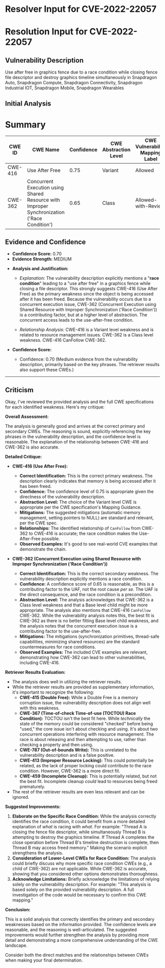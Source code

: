 # Resolver Input for CVE-2022-22057

# Resolution Input for CVE-2022-22057

## Vulnerability Description
Use after free in graphics fence due to a race condition while closing fence file descriptor and destroy graphics timeline simultaneously in Snapdragon Auto, Snapdragon Compute, Snapdragon Connectivity, Snapdragon Industrial IOT, Snapdragon Mobile, Snapdragon Wearables

## Initial Analysis
# Summary
| CWE ID | CWE Name | Confidence | CWE Abstraction Level | CWE Vulnerability Mapping Label | CWE-Vulnerability Mapping Notes |
|---|---|---|---|---|---|
| CWE-416 | Use After Free | 0.75 | Variant | Allowed | Primary CWE |
| CWE-362 | Concurrent Execution using Shared Resource with Improper Synchronization ('Race Condition') | 0.65 | Class | Allowed-with-Review | Secondary CWE |

## Evidence and Confidence

*   **Confidence Score:** 0.70
*   **Evidence Strength:** MEDIUM

- **Analysis and Justification:**  
  - *Explanation:* The vulnerability description explicitly mentions a "**race condition**" leading to a "use after free" in a graphics fence while closing a file descriptor. This strongly suggests CWE-416 (Use After Free) as the primary weakness since the object is being accessed after it has been freed. Because the vulnerability occurs due to a concurrent execution issue, CWE-362 (Concurrent Execution using Shared Resource with Improper Synchronization ('Race Condition')) is a contributing factor, but at a higher level of abstraction. The concurrent access leads to the use-after-free condition.
  
  - *Relationship Analysis:* CWE-416 is a Variant level weakness and is related to resource management issues. CWE-362 is a Class level weakness. CWE-416 CanFollow CWE-362.

- **Confidence Score:**  
  - Confidence: 0.70 (Medium evidence from the vulnerability description, primarily based on the key phrases. The retriever results also support these CWEs.)

---

## Criticism
Okay, I've reviewed the provided analysis and the full CWE specifications for each identified weakness. Here's my critique:

**Overall Assessment:**

The analysis is generally good and arrives at the correct primary and secondary CWEs. The reasoning is sound, explicitly referencing the key phrases in the vulnerability description, and the confidence level is reasonable. The explanation of the relationship between CWE-416 and CWE-362 is also accurate.

**Detailed Critique:**

*   **CWE-416 (Use After Free):**
    *   **Correct Identification:**  This is the correct primary weakness. The description clearly indicates that memory is being accessed after it has been freed.
    *   **Confidence:** The confidence level of 0.75 is appropriate given the directness of the vulnerability description.
    *   **Abstraction Level:** The choice of the Variant level CWE is appropriate per the CWE specification's Mapping Guidance.
    *   **Mitigations:** The suggested mitigations (automatic memory management, setting pointers to NULL) are standard and relevant, per the CWE spec.
    *   **Relationships:** The identified relationship of `CanFollow` from CWE-362 to CWE-416 is accurate; the race condition makes the Use-After-Free possible.
    *   **Observed Examples:** It's good to see real-world CVE examples that demonstrate the chain.

*   **CWE-362 (Concurrent Execution using Shared Resource with Improper Synchronization ('Race Condition'))**
    *   **Correct Identification:** This is the correct secondary weakness. The vulnerability description explicitly mentions a race condition.
    *   **Confidence:** A confidence score of 0.65 is reasonable, as this is a contributing factor to the UAF, not the root cause *per se*. The UAF is the direct consequence, and the race condition is a precondition.
    *   **Abstraction Level:** The analysis acknowledges that CWE-362 is a Class level weakness and that a Base level child might be more appropriate. The analysis also mentions that CWE-416 `CanFollow` CWE-362. While the vulnerability analysis notes this, the best fit is CWE-362 as there is no better fitting Base level child weakness, and the analysis notes that the concurrent execution issue is a contributing factor to the use-after-free.
    *   **Mitigations:** The mitigations (synchronization primitives, thread-safe capabilities, minimizing shared resources) are the standard countermeasures for race conditions.
    *   **Observed Examples:** The included CVE examples are relevant, demonstrating how CWE-362 can lead to other vulnerabilities, including CWE-416.

**Retriever Results Evaluation:**

*   The analysis does well in utilizing the retriever results.
*   While the retriever results are provided as supplementary information, it's important to recognize the following:
    *   **CWE-415 (Double Free):** While a Double Free is a memory corruption issue, the vulnerability description does not align well with this weakness.
    *   **CWE-367 (Time-of-check Time-of-use (TOCTOU) Race Condition):** TOCTOU isn't the best fit here. While *technically* the state of the memory could be considered "checked" before being "used," the core issue isn't about checking and using. It's about two concurrent operations interfering with resource management. The race is about releasing and then attempting to use, rather than checking a property and then using.
    *   **CWE-787 (Out-of-bounds Write):** This is unrelated to the vulnerability description and is a false positive.
    *   **CWE-413 (Improper Resource Locking):** This could potentially be related, as the lack of proper locking could contribute to the race condition. However, CWE-362 is a more direct fit.
    *    **CWE-459 (Incomplete Cleanup):** This is potentially related, but not the best fit. Incomplete cleanup *could* lead to resources being freed prematurely.
*   The rest of the retriever results are even less relevant and can be ignored.

**Suggested Improvements:**

1.  **Elaborate on the Specific Race Condition:** While the analysis correctly identifies the race condition, it could benefit from a more detailed explanation of *what* is racing with *what*.  For example: "Thread A is closing the fence file descriptor, while simultaneously Thread B is attempting to destroy the graphics timeline. If Thread A completes the close operation before Thread B's timeline destruction is complete, then Thread B may access freed memory."  Making the scenario explicit strengthens the analysis.
2.  **Consideration of Lower-Level CWEs for Race Condition:** The analysis could briefly discuss why more specific race condition CWEs (e.g., a child of CWE-362) are not applicable.  While CWE-362 is accurate, showing that you considered other options demonstrates thoroughness.
3.  **Acknowledge Limitations:** Briefly acknowledge the limitations of relying solely on the vulnerability description. For example: "This analysis is based solely on the provided vulnerability description. A full investigation of the code would be necessary to confirm this CWE mapping."

**Conclusion:**

This is a solid analysis that correctly identifies the primary and secondary weaknesses based on the information provided. The confidence levels are reasonable, and the reasoning is well-articulated. The suggested improvements would further strengthen the analysis by providing more detail and demonstrating a more comprehensive understanding of the CWE landscape.

Consider both the direct matches and the relationships between CWEs
when making your final determination.
        